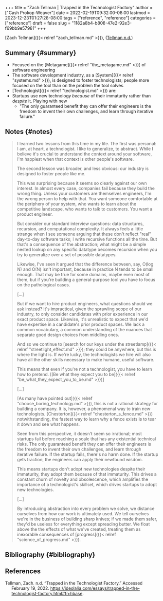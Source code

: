 +++
title = "Zach Tellman | Trapped in the Technologist Factory"
author = ["Cash Prokop-Weaver"]
date = 2022-02-19T09:32:00-08:00
lastmod = 2023-12-23T01:27:28-08:00
tags = ["reference", "reference"]
categories = ["reference"]
draft = false
slug = "1182a8b4-b808-47e2-92e3-f69bb9e57981"
+++

[Zach Tellman]({{< relref "zach_tellman.md" >}}), (<a href="#citeproc_bib_item_1">Tellman n.d.</a>)


## Summary {#summary}

-   Focused on the [Metagame]({{< relref "the_metagame.md" >}}) of software engineering
-   The software development industry, as a [System]({{< relref "systems.md" >}}), is designed to foster technologists; people more focused on the tool than on the problem the tool solves.
-   [Technologist]({{< relref "technologist.md" >}}) are:
-   Startups use new technology _because_ of their immaturity rather than _despite_ it. Playing with new
    -   "The only guaranteed benefit they can offer their engineers is the freedom to invent their own challenges, and learn through iterative failure."


## Notes {#notes}

> I learned two lessons from this time in my life. The first was personal: I am, at heart, a technologist. I like to generalize, to abstract. While I believe it's crucial to understand the context around your software, I'm happiest when that context is other people's software.
>
> The second lesson was broader, and less obvious: our industry is designed to foster people like me.
>
> This was surprising because it seems so clearly against our own interest. In almost every case, companies fail because they build the wrong thing. Unless your customers are themselves engineers, I'm the wrong person to help with that. You want someone comfortable at the periphery of your system, who wants to learn about the competitive landscape, who wants to talk to customers. You want a product engineer.
>
> But consider our standard interview questions: data structures, recursion, and computational complexity. It always feels a little strange when I see someone arguing that these don't reflect "real" day-to-day software tasks; I write recursive functions all the time. But that's a consequence of the abstraction; what might be a simple nested lookup on any specific datatype becomes recursion when you try to generalize over a set of possible datatypes.
>
> Likewise, I've seen it argued that the difference between, say, O(log N) and O(N) isn't important, because in practice N tends to be small enough. That may be true for some domains, maybe even most of them, but if you're building a general-purpose tool you have to focus on the pathological cases.
>
> [...]
>
> But if we want to hire product engineers, what questions should we ask instead? It's impractical, given the sprawling scope of our industry, to only consider candidates with prior experience in our exact product space. Likewise, it's unrealistic to expect that we'd have expertise in a candidate's prior product spaces. We lack a common vocabulary, a common understanding of the nuances that separate good design choices from middling ones.
>
> And so we continue to [search for our keys under the streetlamp]({{< relref "streetlight_effect.md" >}}); they could be anywhere, but this is where the light is. If we're lucky, the technologists we hire will also have all the other skills necessary to make humane, useful software.
>
> This means that even if you're not a technologist, you have to learn how to pretend. [[Be what they expect you to be]({{< relref "be_what_they_expect_you_to_be.md" >}})]
>
> [...]
>
> [As many have pointed out]({{< relref "choose_boring_technology.md" >}}), this is not a rational strategy for building a company. It is, however, a phenomenal way to train new technologists. [Chesterton]({{< relref "chesterton_s_fence.md" >}}) notwithstanding, the fastest way to learn why a fence exists is to tear it down and see what happens.
>
> Seen from this perspective, it doesn't seem so irrational; most startups fail before reaching a scale that has any existential technical risks. The only guaranteed benefit they can offer their engineers is the freedom to invent their own challenges, and learn through iterative failure. If the startup fails, there's no harm done. If the startup gets traction, the engineers can apply their newfound wisdom.
>
> This means startups don't adopt new technologies despite their immaturity, they adopt them because of that immaturity. This drives a constant churn of novelty and obsolescence, which amplifies the importance of a technologist's skillset, which drives startups to adopt new technologies.
>
> [...]
>
> By introducing abstraction into every problem we solve, we distance ourselves from how our work is ultimately used. We tell ourselves we're in the business of building sharp knives; if we made them safer, they'd be useless for everything except spreading butter. We float above the the effects of what we've created, treating them as inexorable consequences of [progress]({{< relref "science_of_progress.md" >}}).


## Bibliography {#bibliography}

## References

<style>.csl-entry{text-indent: -1.5em; margin-left: 1.5em;}</style><div class="csl-bib-body">
  <div class="csl-entry"><a id="citeproc_bib_item_1"></a>Tellman, Zach. n.d. “Trapped in the Technologist Factory.” Accessed February 19, 2022. <a href="https://ideolalia.com/essays/trapped-in-the-technologist-factory.html#fn:hbase">https://ideolalia.com/essays/trapped-in-the-technologist-factory.html#fn:hbase</a>.</div>
</div>
